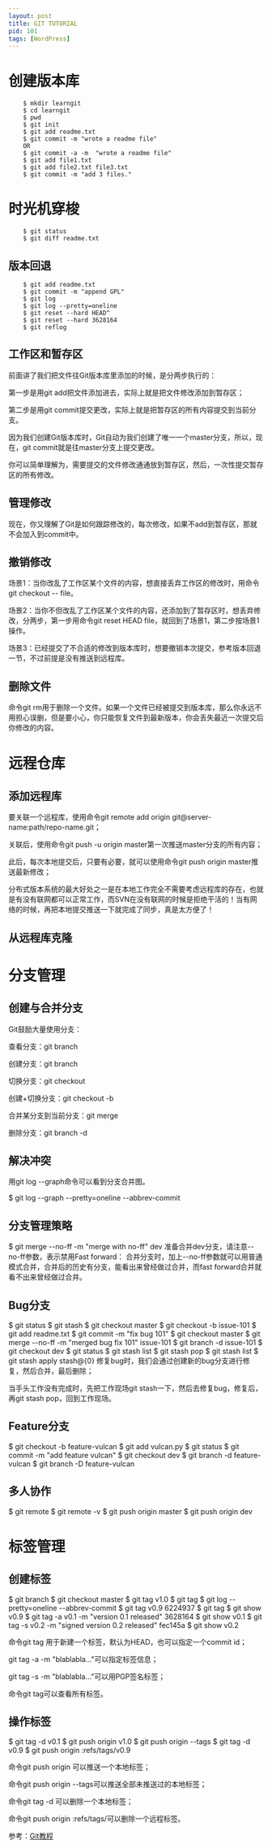 ```yaml
---
layout: post
title: GIT TUTORIAL
pid: 101
tags: [WordPress]
---
```

# 创建版本库

        $ mkdir learngit
        $ cd learngit
        $ pwd
        $ git init
        $ git add readme.txt
        $ git commit -m "wrote a readme file"
        OR 
        $ git commit -a -m  "wrote a readme file"
        $ git add file1.txt
        $ git add file2.txt file3.txt
        $ git commit -m "add 3 files."

# 时光机穿梭

        $ git status
        $ git diff readme.txt 

## 版本回退

        $ git add readme.txt
        $ git commit -m "append GPL"
        $ git log
        $ git log --pretty=oneline
        $ git reset --hard HEAD^
        $ git reset --hard 3628164
        $ git reflog

## 工作区和暂存区
前面讲了我们把文件往Git版本库里添加的时候，是分两步执行的：

第一步是用git add把文件添加进去，实际上就是把文件修改添加到暂存区；

第二步是用git commit提交更改，实际上就是把暂存区的所有内容提交到当前分支。

因为我们创建Git版本库时，Git自动为我们创建了唯一一个master分支，所以，现在，git commit就是往master分支上提交更改。

你可以简单理解为，需要提交的文件修改通通放到暂存区，然后，一次性提交暂存区的所有修改。

## 管理修改

现在，你又理解了Git是如何跟踪修改的，每次修改，如果不add到暂存区，那就不会加入到commit中。

## 撤销修改

场景1：当你改乱了工作区某个文件的内容，想直接丢弃工作区的修改时，用命令git checkout -- file。

场景2：当你不但改乱了工作区某个文件的内容，还添加到了暂存区时，想丢弃修改，分两步，第一步用命令git reset HEAD file，就回到了场景1，第二步按场景1操作。

场景3：已经提交了不合适的修改到版本库时，想要撤销本次提交，参考版本回退一节，不过前提是没有推送到远程库。

## 删除文件

命令git rm用于删除一个文件。如果一个文件已经被提交到版本库，那么你永远不用担心误删，但是要小心，你只能恢复文件到最新版本，你会丢失最近一次提交后你修改的内容。

# 远程仓库

## 添加远程库

要关联一个远程库，使用命令git remote add origin git@server-name:path/repo-name.git；

关联后，使用命令git push -u origin master第一次推送master分支的所有内容；

此后，每次本地提交后，只要有必要，就可以使用命令git push origin master推送最新修改；

分布式版本系统的最大好处之一是在本地工作完全不需要考虑远程库的存在，也就是有没有联网都可以正常工作，而SVN在没有联网的时候是拒绝干活的！当有网络的时候，再把本地提交推送一下就完成了同步，真是太方便了！

## 从远程库克隆

# 分支管理

## 创建与合并分支

Git鼓励大量使用分支：

查看分支：git branch

创建分支：git branch <name>

切换分支：git checkout <name>

创建+切换分支：git checkout -b <name>

合并某分支到当前分支：git merge <name>

删除分支：git branch -d <name>

## 解决冲突

用git log --graph命令可以看到分支合并图。

$ git log --graph --pretty=oneline --abbrev-commit

## 分支管理策略

$ git merge --no-ff -m "merge with no-ff" dev
准备合并dev分支，请注意--no-ff参数，表示禁用Fast forward：
合并分支时，加上--no-ff参数就可以用普通模式合并，合并后的历史有分支，能看出来曾经做过合并，而fast forward合并就看不出来曾经做过合并。

## Bug分支

$ git status
$ git stash
$ git checkout master
$ git checkout -b issue-101
$ git add readme.txt 
$ git commit -m "fix bug 101"
$ git checkout master
$ git merge --no-ff -m "merged bug fix 101" issue-101
$ git branch -d issue-101
$ git checkout dev
$ git status
$ git stash list
$ git stash pop
$ git stash list
$ git stash apply stash@{0}
修复bug时，我们会通过创建新的bug分支进行修复，然后合并，最后删除；

当手头工作没有完成时，先把工作现场git stash一下，然后去修复bug，修复后，再git stash pop，回到工作现场。

## Feature分支

$ git checkout -b feature-vulcan
$ git add vulcan.py
$ git status
$ git commit -m "add feature vulcan"
$ git checkout dev
$ git branch -d feature-vulcan
$ git branch -D feature-vulcan

## 多人协作

$ git remote
$ git remote -v
$ git push origin master
$ git push origin dev

# 标签管理

## 创建标签

$ git branch
$ git checkout master
$ git tag v1.0
$ git tag
$ git log --pretty=oneline --abbrev-commit
$ git tag v0.9 6224937
$ git tag
$ git show v0.9
$ git tag -a v0.1 -m "version 0.1 released" 3628164
$ git show v0.1
$ git tag -s v0.2 -m "signed version 0.2 released" fec145a
$ git show v0.2


命令git tag <name>用于新建一个标签，默认为HEAD，也可以指定一个commit id；

git tag -a <tagname> -m "blablabla..."可以指定标签信息；

git tag -s <tagname> -m "blablabla..."可以用PGP签名标签；

命令git tag可以查看所有标签。


## 操作标签
$ git tag -d v0.1
$ git push origin v1.0
$ git push origin --tags
$ git tag -d v0.9
$ git push origin :refs/tags/v0.9

命令git push origin <tagname>可以推送一个本地标签；

命令git push origin --tags可以推送全部未推送过的本地标签；

命令git tag -d <tagname>可以删除一个本地标签；

命令git push origin :refs/tags/<tagname>可以删除一个远程标签。

参考：[Git教程](http://www.liaoxuefeng.com/wiki/0013739516305929606dd18361248578c67b8067c8c017b000)
